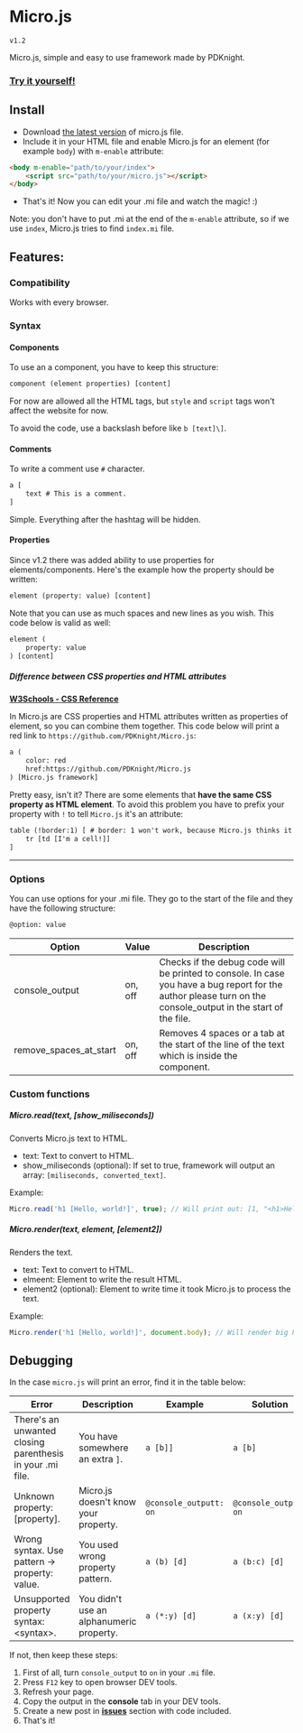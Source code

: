 # Micro.js
`v1.2`

Micro.js, simple and easy to use framework made by PDKnight.

### [Try it yourself!](http://pdknight.github.io/Micro/tester)

## Install
* Download [the latest version](https://github.com/PDKnight/Micro.js/blob/master/src/micro.js) of micro.js file.
* Include it in your HTML file and enable Micro.js for an element (for example `body`) with `m-enable` attribute: 
```html
<body m-enable="path/to/your/index">
    <script src="path/to/your/micro.js"></script>
</body>
```
* That's it! Now you can edit your .mi file and watch the magic! :)

Note: you don't have to put .mi at the end of the `m-enable` attribute, so if we use `index`, Micro.js tries to find `index.mi` file.

## Features:
### Compatibility
Works with every browser.
### Syntax
#### Components
To use an a component, you have to keep this structure:
```html
component (element properties) [content]
```
For now are allowed all the HTML tags, but `style` and `script` tags won't affect the website for now.

To avoid the code, use a backslash before like `b [text]\]`.

#### Comments
To write a comment use `#` character.
```html
a [
	text # This is a comment.
]
```
Simple. Everything after the hashtag will be hidden.

#### Properties
Since v1.2 there was added ability to use properties for elements/components. Here's the example how the property should be written:
```html
element (property: value) [content]
```
Note that you can use as much spaces and new lines as you wish. This code below is valid as well:
```html
element (
	property: value
) [content]
```
##### Difference between CSS properties and HTML attributes
**[W3Schools - CSS Reference](http://www.w3schools.com/cssref/)**

In Micro.js are CSS properties and HTML attributes written as properties of element, so you can combine them together. This code below will print a red link to `https://github.com/PDKnight/Micro.js`:
```html
a (
	color: red
	href:https://github.com/PDKnight/Micro.js
) [Micro.js framework]
```
Pretty easy, isn't it? There are some elements that **have the same CSS property as HTML element**. To avoid this problem you have to prefix your property with `!` to tell `Micro.js` it's an attribute:
```html
table (!border:1) [ # border: 1 won't work, because Micro.js thinks it's a CSS property :/
	tr [td [I'm a cell!]]
]
```

---


### Options
You can use options for your .mi file. They go to the start of the file and they have the following structure:
```html
@option: value
```
| Option | Value | Description |
|---------------------------|---------|--------------------------------------------------------------------------------------------------------------------------------------------------------------|
| console\_output | on, off | Checks if the debug code will be printed to console. In case you have a bug report for the author please turn on the console_output in the start of the file. |
| remove\_spaces\_at\_start | on, off | Removes 4 spaces or a tab at the start of the line of the text which is inside the component. |

### Custom functions
##### Micro.read(text, [show_miliseconds])
Converts Micro.js text to HTML.
- text: Text to convert to HTML.
- show\_miliseconds (optional): If set to true, framework will output an array: `[miliseconds, converted_text]`.

Example:
```javascript
Micro.read('h1 [Hello, world!]', true); // Will print out: [1, "<h1>Hello, world!</h1>"]
```

##### Micro.render(text, element, [element2])
Renders the text.
- text: Text to convert to HTML.
- elmeent: Element to write the result HTML.
- element2 (optional): Element to write time it took Micro.js to process the text.

Example:
```javascript
Micro.render('h1 [Hello, world!]', document.body); // Will render big header in body element.
```

## Debugging
In the case `micro.js` will print an error, find it in the table below:

| Error | Description | Example | Solution |
|-----------------------------------------------------------|--------------------------------------|------------------------|-----------------------|
| There's an unwanted closing parenthesis in your .mi file. | You have somewhere an extra `]`. | `a [b]]` | `a [b]` |
| Unknown property: [property]. | Micro.js doesn't know your property. | `@console_outputt: on` | `@console_output: on` |
| Wrong syntax. Use pattern -> property: value. | You used wrong property pattern. | `a (b) [d]` | `a (b:c) [d]` |
| Unsupported property syntax: &lt;syntax&gt;. | You didn't use an alphanumeric property. | `a (*:y) [d]` | `a (x:y) [d]` |

If not, then keep these steps:

1. First of all, turn `console_output` to `on` in your `.mi` file.
2. Press `F12` key to open browser DEV tools.
3. Refresh your page.
4. Copy the output in the **console** tab in your DEV tools.
5. Create a new post in **[issues](https://github.com/PDKnight/Micro.js/issues)** section with code included.
6. That's it!
